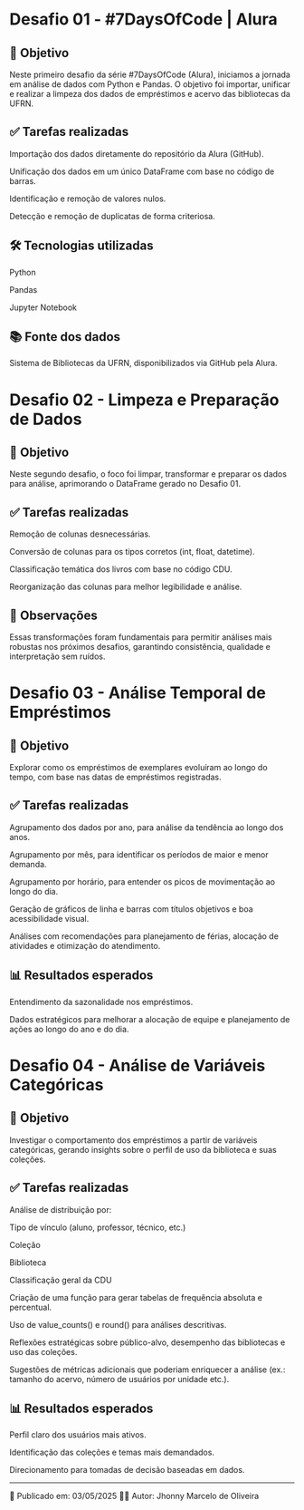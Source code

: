 # Desafio 01 - #7DaysOfCode | Alura

## 🧠 Objetivo
Neste primeiro desafio da série #7DaysOfCode (Alura), iniciamos a jornada em análise de dados com Python e Pandas. O objetivo foi importar, unificar e realizar a limpeza dos dados de empréstimos e acervo das bibliotecas da UFRN.

## ✅ Tarefas realizadas
Importação dos dados diretamente do repositório da Alura (GitHub).

Unificação dos dados em um único DataFrame com base no código de barras.

Identificação e remoção de valores nulos.

Detecção e remoção de duplicatas de forma criteriosa.

## 🛠️ Tecnologias utilizadas
Python

Pandas

Jupyter Notebook

## 📚 Fonte dos dados
Sistema de Bibliotecas da UFRN, disponibilizados via GitHub pela Alura.

# Desafio 02 - Limpeza e Preparação de Dados

## 🧠 Objetivo
Neste segundo desafio, o foco foi limpar, transformar e preparar os dados para análise, aprimorando o DataFrame gerado no Desafio 01.

## ✅ Tarefas realizadas
Remoção de colunas desnecessárias.

Conversão de colunas para os tipos corretos (int, float, datetime).

Classificação temática dos livros com base no código CDU.

Reorganização das colunas para melhor legibilidade e análise.

## 📌 Observações
Essas transformações foram fundamentais para permitir análises mais robustas nos próximos desafios, garantindo consistência, qualidade e interpretação sem ruídos.

# Desafio 03 - Análise Temporal de Empréstimos

## 🧠 Objetivo
Explorar como os empréstimos de exemplares evoluíram ao longo do tempo, com base nas datas de empréstimos registradas.

## ✅ Tarefas realizadas
Agrupamento dos dados por ano, para análise da tendência ao longo dos anos.

Agrupamento por mês, para identificar os períodos de maior e menor demanda.

Agrupamento por horário, para entender os picos de movimentação ao longo do dia.

Geração de gráficos de linha e barras com títulos objetivos e boa acessibilidade visual.

Análises com recomendações para planejamento de férias, alocação de atividades e otimização do atendimento.

## 📊 Resultados esperados
Entendimento da sazonalidade nos empréstimos.

Dados estratégicos para melhorar a alocação de equipe e planejamento de ações ao longo do ano e do dia.

# Desafio 04 - Análise de Variáveis Categóricas

## 🧠 Objetivo
Investigar o comportamento dos empréstimos a partir de variáveis categóricas, gerando insights sobre o perfil de uso da biblioteca e suas coleções.

## ✅ Tarefas realizadas
Análise de distribuição por:

Tipo de vínculo (aluno, professor, técnico, etc.)

Coleção

Biblioteca

Classificação geral da CDU

Criação de uma função para gerar tabelas de frequência absoluta e percentual.

Uso de value_counts() e round() para análises descritivas.

Reflexões estratégicas sobre público-alvo, desempenho das bibliotecas e uso das coleções.

Sugestões de métricas adicionais que poderiam enriquecer a análise (ex.: tamanho do acervo, número de usuários por unidade etc.).

## 📊 Resultados esperados
Perfil claro dos usuários mais ativos.

Identificação das coleções e temas mais demandados.

Direcionamento para tomadas de decisão baseadas em dados.

---

📅 Publicado em: 03/05/2025
👨‍💻 Autor: Jhonny Marcelo de Oliveira
